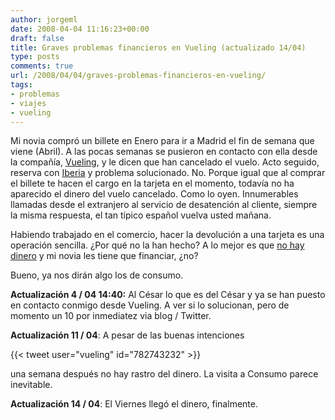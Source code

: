 ```yaml
---
author: jorgeml
date: 2008-04-04 11:16:23+00:00
draft: false
title: Graves problemas financieros en Vueling (actualizado 14/04)
type: posts
comments: true
url: /2008/04/04/graves-problemas-financieros-en-vueling/
tags:
- problemas
- viajes
- vueling
---
```


Mi novia compró un billete en Enero para ir a Madrid el fin de semana que viene (Abril). A las pocas semanas se pusieron en contacto con ella desde la compañía, [Vueling](http://www.vueling.es), y le dicen que han cancelado el vuelo. Acto seguido, reserva con [Iberia](http://www.iberia.es) y problema solucionado. No. Porque igual que al comprar el billete te hacen el cargo en la tarjeta en el momento, todavía no ha aparecido el dinero del vuelo cancelado. Como lo oyen. Innumerables llamadas desde el extranjero al servicio de desatención al cliente, siempre la misma respuesta, el tan típico español vuelva usted mañana.

Habiendo trabajado en el comercio, hacer la devolución a una tarjeta es una operación sencilla. ¿Por qué no la han hecho? A lo mejor es que [no hay dinero](http://www.cincodias.com/mercados/cotizacion/valor/VUELING-AIRLINES-56160) y mi novia les tiene que financiar, ¿no?

Bueno, ya nos dirán algo los de consumo.

**Actualización 4 / 04 14:40:** Al César lo que es del César y ya se han puesto en contacto conmigo desde Vueling. A ver si lo solucionan, pero de momento un 10 por inmediatez via blog / Twitter.

**Actualización 11 / 04**: A pesar de las buenas intenciones

{{< tweet user="vueling" id="782743232" >}}

una semana después no hay rastro del dinero. La visita a Consumo parece inevitable.

**Actualización 14 / 04**: El Viernes llegó el dinero, finalmente.
